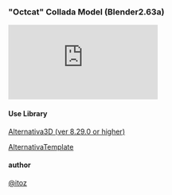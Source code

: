 ### "Octcat" Collada Model (Blender2.63a)



[![DEMO](http://www.romatica.com/dev/samples/alternativa3d/octcat2/index.html)](http://blog.romatica.com/wp-content/uploads/2012/08/thumb_octcat.png)


#### Use Library

 [Alternativa3D (ver 8.29.0 or higher)](https://github.com/AlternativaPlatform/Alternativa3D) 
 
 [AlternativaTemplate](http://www.libspark.org/svn/as3/AlternativaTemplate/)

#### author 
[@itoz](http://www.romatica.com/)
 
